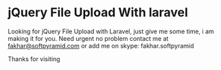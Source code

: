 jQuery File Upload With laravel
==================

Looking for jQuery File Upload with Laravel, just give me some time, i am making it for you.
Need urgent no problem contact me at fakhar@softpyramid.com or add me on skype: fakhar.softpyramid

Thanks for visiting
